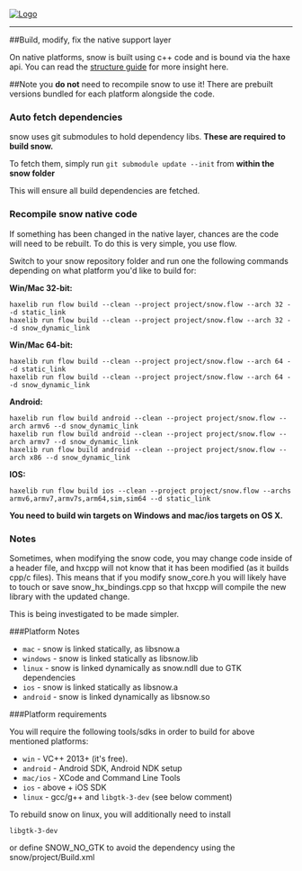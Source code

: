 [![Logo]({{{rel_path}}}images/logo.png)]({{{rel_path}}}index.html#guide)

---

##Build, modify, fix the native support layer

On native platforms, snow is built using c++ code and is bound via the haxe api. You can read the [structure guide]({{{rel_path}}}guide/structure.html) for more insight here.

##Note 
you **do not** need to recompile snow to use it! There are prebuilt versions bundled for each platform alongside the code.

### Auto fetch dependencies

snow uses git submodules to hold dependency libs. **These are required to build snow.**

To fetch them, simply run `git submodule update --init` from **within the snow folder**

This will ensure all build dependencies are fetched.

### Recompile snow native code

If something has been changed in the native layer, chances are the code will need to be rebuilt. To do this is very simple, you use flow.

Switch to your snow repository folder and run one the following commands depending on what platform you'd like to build for:

**Win/Mac 32-bit:**
```
haxelib run flow build --clean --project project/snow.flow --arch 32 --d static_link
haxelib run flow build --clean --project project/snow.flow --arch 32 --d snow_dynamic_link
```

**Win/Mac 64-bit:**
```
haxelib run flow build --clean --project project/snow.flow --arch 64 --d static_link
haxelib run flow build --clean --project project/snow.flow --arch 64 --d snow_dynamic_link
```

**Android:**
```
haxelib run flow build android --clean --project project/snow.flow --arch armv6 --d snow_dynamic_link
haxelib run flow build android --clean --project project/snow.flow --arch armv7 --d snow_dynamic_link
haxelib run flow build android --clean --project project/snow.flow --arch x86 --d snow_dynamic_link
```

**IOS:**
```
haxelib run flow build ios --clean --project project/snow.flow --archs armv6,armv7,armv7s,arm64,sim,sim64 --d static_link
```

**You need to build win targets on Windows and mac/ios targets on OS X.**

### Notes

Sometimes, when modifying the snow code, you may change code inside of a header file, and hxcpp will not know that it has been modified (as it builds cpp/c files). This means that if you modify snow_core.h you will likely have to touch or save snow_hx_bindings.cpp so that hxcpp will compile the new library with the updated change.

This is being investigated to be made simpler.

###Platform Notes

- `mac` - snow is linked statically, as libsnow.a
- `windows` - snow is linked statically as libsnow.lib
- `linux` - snow is linked dynamically as snow.ndll due to GTK dependencies
- `ios` - snow is linked statically as libsnow.a
- `android` - snow is linked dynamically as libsnow.so

###Platform requirements

You will require the following tools/sdks in order to build for above mentioned platforms:

- `win` - VC++ 2013+ (it's free).
- `android` - Android SDK, Android NDK setup
- `mac/ios` - XCode and Command Line Tools
- `ios` - above + iOS SDK
- `linux` - gcc/g++ and `libgtk-3-dev` (see below comment)

To rebuild snow on linux, you will additionally need to install

`libgtk-3-dev`

or define SNOW_NO_GTK to avoid the dependency using the snow/project/Build.xml

